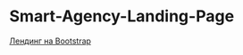 # Smart-Agency-Landing-Page
<a href="https://efekta.github.io/Smart-Agency-Landing-Page/">Лендинг на Bootstrap</a>